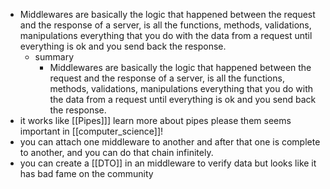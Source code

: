- Middlewares are basically the logic that happened between the request and the response of a server, is all the functions, methods, validations, manipulations everything that you do with the data from a request until everything is ok and you send back the response.
	- summary
		- Middlewares are basically the logic that happened between the request and the response of a server, is all the functions, methods, validations, manipulations everything that you do with the data from a request until everything is ok and you send back the response.
- it works like [[Pipes]]] learn more about pipes please them seems important in [[computer_science]]!
- you can attach one middleware to another and after that one is complete to another, and you can do that chain infinitely.
- you can create a [[DTO]] in an middleware to verify data but looks like it has bad fame on the community